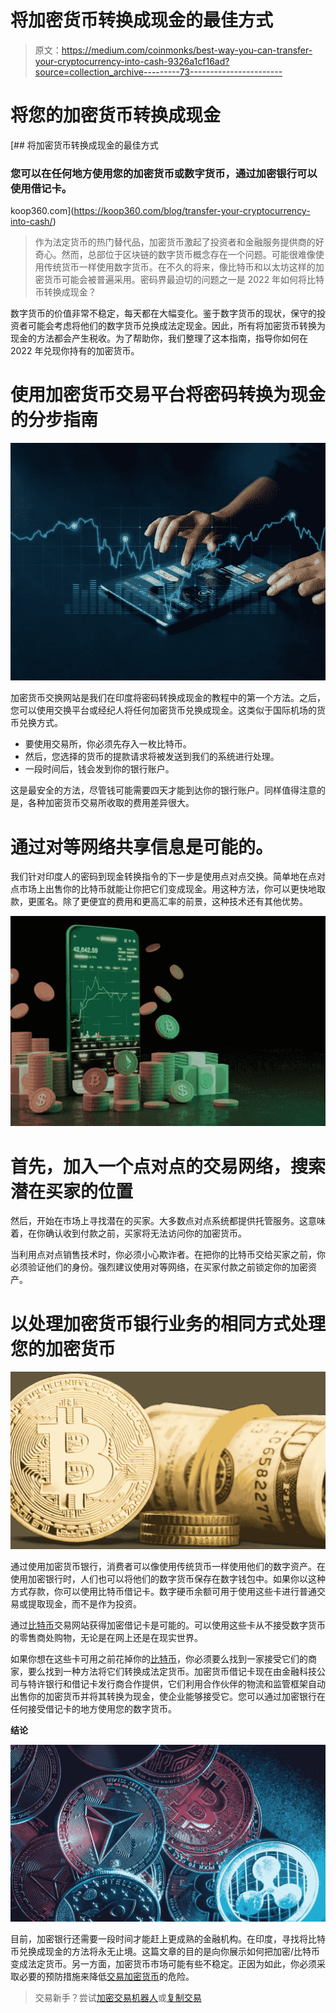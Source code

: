 # 将加密货币转换成现金的最佳方式

> 原文：<https://medium.com/coinmonks/best-way-you-can-transfer-your-cryptocurrency-into-cash-9326a1cf16ad?source=collection_archive---------73----------------------->

# 将您的加密货币转换成现金

[](https://koop360.com/blog/transfer-your-cryptocurrency-into-cash/) [## 将加密货币转换成现金的最佳方式

### 您可以在任何地方使用您的加密货币或数字货币，通过加密银行可以使用借记卡。

koop360.com](https://koop360.com/blog/transfer-your-cryptocurrency-into-cash/) 

> 作为法定货币的热门替代品，加密货币激起了投资者和金融服务提供商的好奇心。然而，总部位于区块链的数字货币概念存在一个问题。可能很难像使用传统货币一样使用数字货币。在不久的将来，像比特币和以太坊这样的加密货币可能会被普遍采用。密码界最迫切的问题之一是 2022 年如何将比特币转换成现金？

数字货币的价值非常不稳定，每天都在大幅变化。鉴于数字货币的现状，保守的投资者可能会考虑将他们的数字货币兑换成法定现金。因此，所有将加密货币转换为现金的方法都会产生税收。为了帮助你，我们整理了这本指南，指导你如何在 2022 年兑现你持有的加密货币。

# 使用加密货币交易平台将密码转换为现金的分步指南

![](img/d856e907f29d6e7416d209f04e2d4841.png)

加密货币交换网站是我们在印度将密码转换成现金的教程中的第一个方法。之后，您可以使用交换平台或经纪人将任何加密货币兑换成现金。这类似于国际机场的货币兑换方式。

*   要使用交易所，你必须先存入一枚比特币。
*   然后，您选择的货币的提款请求将被发送到我们的系统进行处理。
*   一段时间后，钱会发到你的银行账户。

这是最安全的方法，尽管钱可能需要四天才能到达你的银行账户。同样值得注意的是，各种加密货币交易所收取的费用差异很大。

# 通过对等网络共享信息是可能的。

我们针对印度人的密码到现金转换指令的下一步是使用点对点交换。简单地在点对点市场上出售你的比特币就能让你把它们变成现金。用这种方法，你可以更快地取款，更匿名。除了更便宜的费用和更高汇率的前景，这种技术还有其他优势。

![](img/f269d70c0fe6657fbb938e845e3d7654.png)

# 首先，加入一个点对点的交易网络，搜索潜在买家的位置

然后，开始在市场上寻找潜在的买家。大多数点对点系统都提供托管服务。这意味着，在你确认收到付款之前，买家将无法访问你的加密货币。

当利用点对点销售技术时，你必须小心欺诈者。在把你的比特币交给买家之前，你必须验证他们的身份。强烈建议使用对等网络，在买家付款之前锁定你的加密资产。

# 以处理加密货币银行业务的相同方式处理您的加密货币

![](img/ef3d5ea4ef374dd8ceddf24e943b8b58.png)

通过使用加密货币银行，消费者可以像使用传统货币一样使用他们的数字资产。在使用加密银行时，人们也可以将他们的数字货币保存在数字钱包中。如果你以这种方式存款，你可以使用比特币借记卡。数字硬币余额可用于使用这些卡进行普通交易或提取现金，而不是作为投资。

通过[比特币](https://bitcoin.org/)交易网站获得加密借记卡是可能的。可以使用这些卡从不接受数字货币的零售商处购物，无论是在网上还是在现实世界。

如果你想在这些卡可用之前花掉你的[比特币](https://bitcoin.org/)，你必须要么找到一家接受它们的商家，要么找到一种方法将它们转换成法定货币。加密货币借记卡现在由金融科技公司与特许银行和借记卡发行商合作提供，它们利用合作伙伴的物流和监管框架自动出售你的加密货币并将其转换为现金，使企业能够接受它。您可以通过加密银行在任何接受借记卡的地方使用您的数字货币。

**结论**

![](img/aecdc8c7e9688ef586f8300f99cad6c5.png)

目前，加密银行还需要一段时间才能赶上更成熟的金融机构。在印度，寻找将比特币兑换成现金的方法将永无止境。这篇文章的目的是向你展示如何把加密/比特币变成法定货币。另一方面，加密货币市场可能有些不稳定。正因为如此，你必须采取必要的预防措施来降低[交易加密货币](https://koop360.com/blog/cryptocurrency-trading-strategies/)的危险。

> 交易新手？尝试[加密交易机器人](/coinmonks/crypto-trading-bot-c2ffce8acb2a)或[复制交易](/coinmonks/top-10-crypto-copy-trading-platforms-for-beginners-d0c37c7d698c)